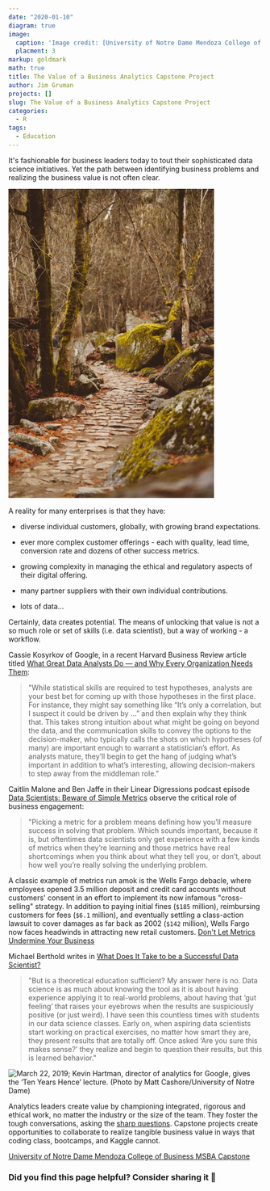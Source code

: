 ```yaml
---
date: "2020-01-10"
diagram: true
image: 
  caption: 'Image credit: [University of Notre Dame Mendoza College of Business](https://mendoza.nd.edu/wp-content/uploads/2018/12/msba_chi_highlight3-min-279x203.jpg)'
  placment: 3
markup: goldmark
math: true
title: The Value of a Business Analytics Capstone Project
author: Jim Gruman
projects: []
slug: The Value of a Business Analytics Capstone Project
categories:
  - R
tags:
  - Education
---
```


It's fashionable for business leaders today to tout their sophisticated data science initiatives. Yet the path between identifying business problems and realizing the business value is not often clear.

![Photo by Nathan Dumlao on Unsplash](./nathan-dumlao-f6UmholR_I4-unsplash.jpg)

A reality for many enterprises is that they have:

- diverse individual customers, globally, with growing brand expectations. 

- ever more complex customer offerings - each with quality, lead time, conversion rate and dozens of other success metrics.

- growing complexity in managing the ethical and regulatory aspects of their digital offering.

- many partner suppliers with their own individual contributions.

- lots of data...

Certainly, data creates potential.  The means of unlocking that value is not a so much role or set of skills (i.e. data scientist), but a way of working - a workflow.

Cassie Kosyrkov of Google, in a recent Harvard Business Review article titled [What Great Data Analysts Do — and Why Every Organization Needs Them](https://hbr.org/2018/12/what-great-data-analysts-do-and-why-every-organization-needs-them):

>"While statistical skills are required to test hypotheses, analysts are your best bet for coming up with those hypotheses in the first place. For instance, they might say something like “It’s only a correlation, but I suspect it could be driven by …” and then explain why they think that. This takes strong intuition about what might be going on beyond the data, and the communication skills to convey the options to the decision-maker, who typically calls the shots on which hypotheses (of many) are important enough to warrant a statistician’s effort. As analysts mature, they’ll begin to get the hang of judging what’s important in addition to what’s interesting, allowing decision-makers to step away from the middleman role."

Caitlin Malone and Ben Jaffe in their Linear Digressions podcast episode [Data Scientists: Beware of Simple Metrics](http://lineardigressions.com/episodes/2019/12/22/data-scientists-beware-of-simple-metrics) observe the critical role of business engagement:

>"Picking a metric for a problem means defining how you’ll measure success in solving that problem. Which sounds important, because it is, but oftentimes data scientists only get experience with a few kinds of metrics when they’re learning and those metrics have real shortcomings when you think about what they tell you, or don’t, about how well you’re really solving the underlying problem.

A classic example of metrics run amok is the Wells Fargo debacle, where employees opened 3.5 million deposit and credit card accounts without customers' consent in an effort to implement its now infamous "cross-selling" strategy. In addition to paying initial fines (`$185` million), reimbursing customers for fees (`$6.1` million), and eventually settling a class-action lawsuit to cover damages as far back as 2002 (`$142` million), Wells Fargo now faces headwinds in attracting new retail customers.  [Don't Let Metrics Undermine Your Business](https://hbr.org/2019/09/dont-let-metrics-undermine-your-business)

Michael Berthold writes in [What Does It Take to be a Successful Data Scientist?](https://hdsr.mitpress.mit.edu/pub/5irjez4q)

>"But is a theoretical education sufficient? My answer here is no. Data science is as much about knowing the tool as it is about having experience applying it to real-world problems, about having that ‘gut feeling’ that raises your eyebrows when the results are suspiciously positive (or just weird). I have seen this countless times with students in our data science classes. Early on, when aspiring data scientists start working on practical exercises, no matter how smart they are, they present results that are totally off. Once asked ‘Are you sure this makes sense?’ they realize and begin to question their results, but this is learned behavior."

![March 22, 2019; Kevin Hartman, director of analytics for Google, gives the ‘Ten Years Hence’ lecture. (Photo by Matt Cashore/University of Notre Dame)](https://mendoza.nd.edu/wp-content/uploads/2019/04/MC-3.22.19-Ten-Years-Hence-08-600x400.jpg)

Analytics leaders create value by championing integrated, rigorous and ethical work, no matter the industry or the size of the team. They foster the tough conversations, asking the [sharp questions](https://brohrer.github.io/pocket_guide_data_science.html). Capstone projects create opportunities to collaborate to realize tangible business value in ways that coding class, bootcamps, and Kaggle cannot.

[University of Notre Dame Mendoza College of Business MSBA Capstone](https://www.facebook.com/1394888734108651/posts/2436627009934813/)

### Did you find this page helpful? Consider sharing it 🙌


